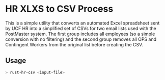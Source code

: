 # HR XLXS to CSV Process

This is a simple utility that converts an automated Excel spreadsheet sent by UCF HR into a simplified set of CSVs for two email lists used with the PostMaster system. The first group includes all employees (so a simple conversion with no filtering) and the second group removes all OPS and Contingent Workers from the original list before creating the CSV.

## Usage
```sh
> rust-hr-csv <input-file>
```
